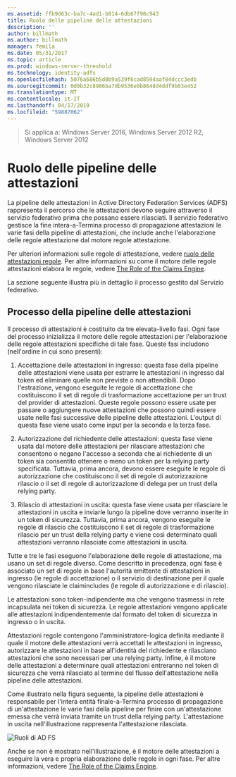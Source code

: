 ```yaml
---
ms.assetid: ffb9d63c-ba7c-4ad1-b814-6db67f98c943
title: Ruolo delle pipeline delle attestazioni
description: ''
author: billmath
ms.author: billmath
manager: femila
ms.date: 05/31/2017
ms.topic: article
ms.prod: windows-server-threshold
ms.technology: identity-adfs
ms.openlocfilehash: 5076a686b5d0b9a539f6cad8594aaf84dccc3edb
ms.sourcegitcommit: 0d0b32c8986ba7db9536e0b8648d4ddf9b03e452
ms.translationtype: MT
ms.contentlocale: it-IT
ms.lasthandoff: 04/17/2019
ms.locfileid: "59887062"
---
```

>Si applica a: Windows Server 2016, Windows Server 2012 R2, Windows Server 2012

# <a name="the-role-of-the-claims-pipeline"></a>Ruolo delle pipeline delle attestazioni
La pipeline delle attestazioni in Active Directory Federation Services \(ADFS\) rappresenta il percorso che le attestazioni devono seguire attraverso il servizio federativo prima che possano essere rilasciati. Il servizio federativo gestisce la fine intera\-a\-Termina processo di propagazione attestazioni le varie fasi della pipeline di attestazioni, che include anche l'elaborazione delle regole attestazione dal motore regole attestazione.  
  
Per ulteriori informazioni sulle regole di attestazione, vedere [ruolo delle attestazioni regole](The-Role-of-Claim-Rules.md). Per altre informazioni su come il motore delle regole attestazioni elabora le regole, vedere [The Role of the Claims Engine](The-Role-of-the-Claims-Engine.md).  
  
La sezione seguente illustra più in dettaglio il processo gestito dal Servizio federativo.  
  
## <a name="claims-pipeline-process"></a>Processo della pipeline delle attestazioni  
Il processo di attestazioni è costituito da tre elevata\-livello fasi. Ogni fase del processo inizializza il motore delle regole attestazioni per l'elaborazione delle regole attestazioni specifiche di tale fase. Queste fasi includono \(nell'ordine in cui sono presenti\):  
  
1.  Accettazione delle attestazioni in ingresso: questa fase della pipeline delle attestazioni viene usata per estrarre le attestazioni in ingresso dal token ed eliminare quelle non previste o non attendibili. Dopo l'estrazione, vengono eseguite le regole di accettazione che costituiscono il set di regole di trasformazione accettazione per un trust del provider di attestazioni. Queste regole possono essere usate per passare o aggiungere nuove attestazioni che possono quindi essere usate nelle fasi successive delle pipeline delle attestazioni. L'output di questa fase viene usato come input per la seconda e la terza fase.  
  
2.  Autorizzazione del richiedente delle attestazioni: questa fase viene usata dal motore delle attestazioni per rilasciare attestazioni che consentono o negano l'accesso a seconda che al richiedente di un token sia consentito ottenere o meno un token per la relying party specificata. Tuttavia, prima ancora, devono essere eseguite le regole di autorizzazione che costituiscono il set di regole di autorizzazione rilascio o il set di regole di autorizzazione di delega per un trust della relying party.  
  
3.  Rilascio di attestazioni in uscita: questa fase viene usata per rilasciare le attestazioni in uscita e inviarle lungo la pipeline dove verranno inserite in un token di sicurezza. Tuttavia, prima ancora, vengono eseguite le regole di rilascio che costituiscono il set di regole di trasformazione rilascio per un trust della relying party e viene così determinato quali attestazioni verranno rilasciate come attestazioni in uscita.  
  
Tutte e tre le fasi eseguono l'elaborazione delle regole di attestazione, ma usano un set di regole diverso. Come descritto in precedenza, ogni fase è associato un set di regole in base l'autorità emittente di attestazioni in ingresso \(le regole di accettazione\) o il servizio di destinazione per il quale vengono rilasciate le claimincludes \(le regole di autorizzazione e di rilascio\).  
  
Le attestazioni sono token\-indipendente ma che vengono trasmessi in rete incapsulata nei token di sicurezza. Le regole attestazioni vengono applicate alle attestazioni indipendentemente dal formato del token di sicurezza in ingresso o in uscita.  
  
Attestazioni regole contengono l'amministratore\-logica definita mediante il quale il motore delle attestazioni verrà accettati le attestazioni in ingresso, autorizzare le attestazioni in base all'identità del richiedente e rilasciano attestazioni che sono necessari per una relying party. Infine, è il motore delle attestazioni a determinare quali attestazioni entreranno nel token di sicurezza che verrà rilasciato al termine del flusso dell'attestazione nella pipeline delle attestazioni.  
  
Come illustrato nella figura seguente, la pipeline delle attestazioni è responsabile per l'intera entità finale\-a\-Termina processo di propagazione di un'attestazione le varie fasi della pipeline per finire con un'attestazione emessa che verrà inviata tramite un trust della relying party. L'attestazione in uscita nell'illustrazione rappresenta l'attestazione rilasciata.  
  
![Ruoli di AD FS](media/adfs2_pipeline.gif)  
  
Anche se non è mostrato nell'illustrazione, è il motore delle attestazioni a eseguire la vera e propria elaborazione delle regole in ogni fase. Per altre informazioni, vedere [The Role of the Claims Engine](The-Role-of-the-Claims-Engine.md).  
  

